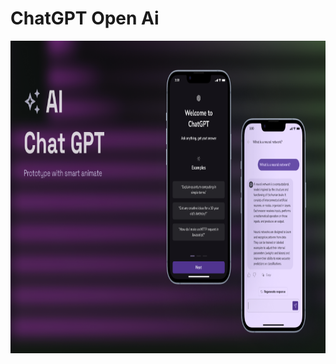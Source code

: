 # ChatGPT Open Ai

<img src="https://github.com/zainulabdn/chatGPT-design/blob/main/760-23479.PNG" height="500">
